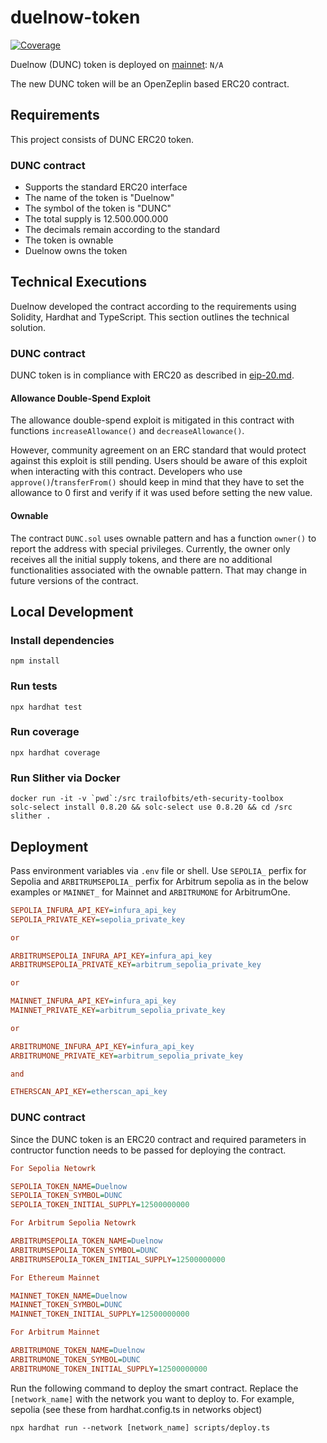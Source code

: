 # duelnow-token

[![Coverage](https://github.com/stormxio/duelnow-token/actions/workflows/Coverage.yml/badge.svg)](https://github.com/stormxio/duelnow-token/actions/workflows/Coverage.yml)

Duelnow (DUNC) token is deployed on [mainnet](https://etherscan.io/token): `N/A`

The new DUNC token will be an OpenZeplin based ERC20 contract.

## Requirements

This project consists of DUNC ERC20 token.

### DUNC contract

- Supports the standard ERC20 interface
- The name of the token is "Duelnow"
- The symbol of the token is "DUNC"
- The total supply is 12.500.000.000
- The decimals remain according to the standard
- The token is ownable
- Duelnow owns the token

## Technical Executions

Duelnow developed the contract according to the requirements using Solidity, Hardhat and TypeScript. This section outlines the technical solution.

### DUNC contract

DUNC token is in compliance with ERC20 as described in ​[eip-20.md](https://github.com/ethereum/EIPs/blob/master/EIPS/eip-20.md)​. 

#### Allowance Double-Spend Exploit

The allowance double-spend exploit is mitigated in this contract with functions `increaseAllowance()` and `decreaseAllowance()`.

However, community agreement on an ERC standard that would protect against this exploit is still pending. Users should be aware of this exploit when interacting with this contract. Developers who use `approve()`/`transferFrom()` should keep in mind that they have to set the allowance to 0 first and verify if it was used before setting the new value.

#### Ownable

The contract `DUNC.sol` uses ownable pattern and has a function `owner()` to report the address with special privileges. Currently, the owner only receives all the initial supply tokens, and there are no additional functionalities associated with the ownable pattern. That may change in future versions of the contract.

## Local Development

### Install dependencies

```
npm install
```

### Run tests

```
npx hardhat test
```

### Run coverage

```
npx hardhat coverage
```

### Run Slither via Docker

```
docker run -it -v `pwd`:/src trailofbits/eth-security-toolbox
solc-select install 0.8.20 && solc-select use 0.8.20 && cd /src
slither .
```

## Deployment

Pass environment variables via `.env` file or shell.  Use `SEPOLIA_` perfix for Sepolia and `ARBITRUMSEPOLIA_` perfix for Arbitrum sepolia as in the below examples or `MAINNET_` for Mainnet and `ARBITRUMONE` for ArbitrumOne.

```ini
SEPOLIA_INFURA_API_KEY=infura_api_key
SEPOLIA_PRIVATE_KEY=sepolia_private_key

or 

ARBITRUMSEPOLIA_INFURA_API_KEY=infura_api_key
ARBITRUMSEPOLIA_PRIVATE_KEY=arbitrum_sepolia_private_key

or

MAINNET_INFURA_API_KEY=infura_api_key
MAINNET_PRIVATE_KEY=arbitrum_sepolia_private_key

or

ARBITRUMONE_INFURA_API_KEY=infura_api_key
ARBITRUMONE_PRIVATE_KEY=arbitrum_sepolia_private_key

and 

ETHERSCAN_API_KEY=etherscan_api_key
```

### DUNC contract

Since the DUNC token is an ERC20 contract and required parameters in contructor function needs to be passed for deploying the contract.

```ini
For Sepolia Netowrk

SEPOLIA_TOKEN_NAME=Duelnow
SEPOLIA_TOKEN_SYMBOL=DUNC
SEPOLIA_TOKEN_INITIAL_SUPPLY=12500000000

For Arbitrum Sepolia Netowrk

ARBITRUMSEPOLIA_TOKEN_NAME=Duelnow
ARBITRUMSEPOLIA_TOKEN_SYMBOL=DUNC
ARBITRUMSEPOLIA_TOKEN_INITIAL_SUPPLY=12500000000

For Ethereum Mainnet

MAINNET_TOKEN_NAME=Duelnow
MAINNET_TOKEN_SYMBOL=DUNC
MAINNET_TOKEN_INITIAL_SUPPLY=12500000000

For Arbitrum Mainnet

ARBITRUMONE_TOKEN_NAME=Duelnow
ARBITRUMONE_TOKEN_SYMBOL=DUNC
ARBITRUMONE_TOKEN_INITIAL_SUPPLY=12500000000
```

Run the following command to deploy the smart contract. Replace the `[network_name]` with the network you want to deploy to. For example, sepolia (see these from hardhat.config.ts in networks object)
```
npx hardhat run --network [network_name] scripts/deploy.ts
```

